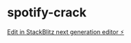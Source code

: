 # spotify-crack

[Edit in StackBlitz next generation editor ⚡️](https://stackblitz.com/~/github.com/Ebrahim-Ramadan/spotify-crack)
